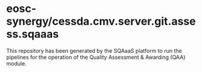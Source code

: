 # eosc-synergy/cessda.cmv.server.git.assess.sqaaas
This repository has been generated by the SQAaaS platform to run the pipelines
for the operation of the
Quality Assessment & Awarding (QAA)
module.